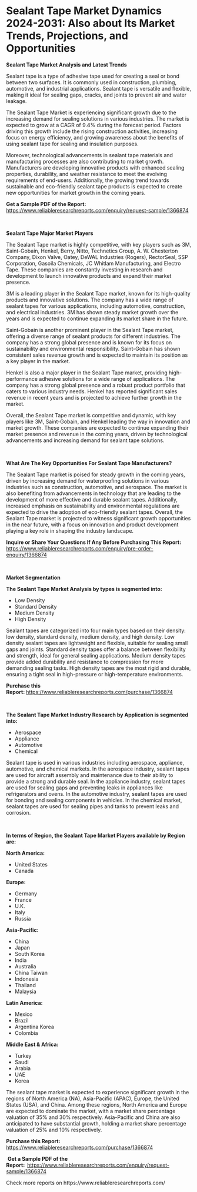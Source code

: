<p><h1>Sealant Tape Market Dynamics 2024-2031: Also about Its Market Trends, Projections, and Opportunities</h1></p><p><strong>Sealant Tape Market Analysis and Latest Trends</strong></p>
<p><p>Sealant tape is a type of adhesive tape used for creating a seal or bond between two surfaces. It is commonly used in construction, plumbing, automotive, and industrial applications. Sealant tape is versatile and flexible, making it ideal for sealing gaps, cracks, and joints to prevent air and water leakage.</p><p>The Sealant Tape Market is experiencing significant growth due to the increasing demand for sealing solutions in various industries. The market is expected to grow at a CAGR of 9.4% during the forecast period. Factors driving this growth include the rising construction activities, increasing focus on energy efficiency, and growing awareness about the benefits of using sealant tape for sealing and insulation purposes.</p><p>Moreover, technological advancements in sealant tape materials and manufacturing processes are also contributing to market growth. Manufacturers are developing innovative products with enhanced sealing properties, durability, and weather resistance to meet the evolving requirements of end-users. Additionally, the growing trend towards sustainable and eco-friendly sealant tape products is expected to create new opportunities for market growth in the coming years.</p></p>
<p><strong>Get a Sample PDF of the Report:&nbsp;</strong> <a href="https://www.reliableresearchreports.com/enquiry/request-sample/1366874">https://www.reliableresearchreports.com/enquiry/request-sample/1366874</a></p>
<p>&nbsp;</p>
<p><strong>Sealant Tape Major Market Players</strong></p>
<p><p>The Sealant Tape market is highly competitive, with key players such as 3M, Saint-Gobain, Henkel, Berry, Nitto, Technetics Group, A. W. Chesterton Company, Dixon Valve, Oatey, DeWAL Industries (Rogers), RectorSeal, SSP Corporation, Gasoila Chemicals, JC Whitlam Manufacturing, and Electro Tape. These companies are constantly investing in research and development to launch innovative products and expand their market presence.</p><p>3M is a leading player in the Sealant Tape market, known for its high-quality products and innovative solutions. The company has a wide range of sealant tapes for various applications, including automotive, construction, and electrical industries. 3M has shown steady market growth over the years and is expected to continue expanding its market share in the future.</p><p>Saint-Gobain is another prominent player in the Sealant Tape market, offering a diverse range of sealant products for different industries. The company has a strong global presence and is known for its focus on sustainability and environmental responsibility. Saint-Gobain has shown consistent sales revenue growth and is expected to maintain its position as a key player in the market.</p><p>Henkel is also a major player in the Sealant Tape market, providing high-performance adhesive solutions for a wide range of applications. The company has a strong global presence and a robust product portfolio that caters to various industry needs. Henkel has reported significant sales revenue in recent years and is projected to achieve further growth in the market.</p><p>Overall, the Sealant Tape market is competitive and dynamic, with key players like 3M, Saint-Gobain, and Henkel leading the way in innovation and market growth. These companies are expected to continue expanding their market presence and revenue in the coming years, driven by technological advancements and increasing demand for sealant tape solutions.</p></p>
<p>&nbsp;</p>
<p><strong>What Are The Key Opportunities For Sealant Tape Manufacturers?</strong></p>
<p><p>The Sealant Tape market is poised for steady growth in the coming years, driven by increasing demand for waterproofing solutions in various industries such as construction, automotive, and aerospace. The market is also benefiting from advancements in technology that are leading to the development of more effective and durable sealant tapes. Additionally, increased emphasis on sustainability and environmental regulations are expected to drive the adoption of eco-friendly sealant tapes. Overall, the Sealant Tape market is projected to witness significant growth opportunities in the near future, with a focus on innovation and product development playing a key role in shaping the industry landscape.</p></p>
<p><strong>Inquire or Share Your Questions If Any Before Purchasing This Report:</strong> <a href="https://www.reliableresearchreports.com/enquiry/pre-order-enquiry/1366874">https://www.reliableresearchreports.com/enquiry/pre-order-enquiry/1366874</a></p>
<p>&nbsp;</p>
<p><strong>Market Segmentation</strong></p>
<p><strong>The Sealant Tape Market Analysis by types is segmented into:</strong></p>
<p><ul><li>Low Density</li><li>Standard Density</li><li>Medium Density</li><li>High Density</li></ul></p>
<p><p>Sealant tapes are categorized into four main types based on their density: low density, standard density, medium density, and high density. Low density sealant tapes are lightweight and flexible, suitable for sealing small gaps and joints. Standard density tapes offer a balance between flexibility and strength, ideal for general sealing applications. Medium density tapes provide added durability and resistance to compression for more demanding sealing tasks. High density tapes are the most rigid and durable, ensuring a tight seal in high-pressure or high-temperature environments.</p></p>
<p><strong>Purchase this Report:&nbsp;</strong><a href="https://www.reliableresearchreports.com/purchase/1366874">https://www.reliableresearchreports.com/purchase/1366874</a></p>
<p>&nbsp;</p>
<p><strong>The Sealant Tape Market Industry Research by Application is segmented into:</strong></p>
<p><ul><li>Aerospace</li><li>Appliance</li><li>Automotive</li><li>Chemical</li></ul></p>
<p><p>Sealant tape is used in various industries including aerospace, appliance, automotive, and chemical markets. In the aerospace industry, sealant tapes are used for aircraft assembly and maintenance due to their ability to provide a strong and durable seal. In the appliance industry, sealant tapes are used for sealing gaps and preventing leaks in appliances like refrigerators and ovens. In the automotive industry, sealant tapes are used for bonding and sealing components in vehicles. In the chemical market, sealant tapes are used for sealing pipes and tanks to prevent leaks and corrosion.</p></p>
<p>&nbsp;</p>
<p><strong>In terms of Region, the Sealant Tape Market Players available by Region are:</strong></p>
<p>
    <p> <strong> North America: </strong>
        <ul>
            <li>United States</li>
            <li>Canada</li>
        </ul>
        </p> 
    <p> <strong> Europe: </strong>
        <ul>
            <li>Germany</li>
            <li>France</li>
            <li>U.K.</li>
            <li>Italy</li>
            <li>Russia</li>
        </ul>
        </p> 
    <p> <strong> Asia-Pacific: </strong>
        <ul>
            <li>China</li>
            <li>Japan</li>
            <li>South Korea</li>
            <li>India</li>
            <li>Australia</li>
            <li>China Taiwan</li>
            <li>Indonesia</li>
            <li>Thailand</li>
            <li>Malaysia</li>
        </ul>
        </p> 
    <p> <strong> Latin America: </strong>
        <ul>
            <li>Mexico</li>
            <li>Brazil</li>
            <li>Argentina Korea</li>
            <li>Colombia</li>
        </ul>
        </p> 
    <p> <strong> Middle East & Africa: </strong>
        <ul>
            <li>Turkey</li>
            <li>Saudi</li>
            <li>Arabia</li>
            <li>UAE</li>
            <li>Korea</li>
        </ul>
    </p>
    </p>
<p><p>The sealant tape market is expected to experience significant growth in the regions of North America (NA), Asia-Pacific (APAC), Europe, the United States (USA), and China. Among these regions, North America and Europe are expected to dominate the market, with a market share percentage valuation of 35% and 30% respectively. Asia-Pacific and China are also anticipated to have substantial growth, holding a market share percentage valuation of 25% and 10% respectively.</p></p>
<p><strong>Purchase this Report: </strong><a href="https://www.reliableresearchreports.com/purchase/1366874">https://www.reliableresearchreports.com/purchase/1366874</a></p>
<p>&nbsp;<strong>Get a Sample PDF of the Report:&nbsp;&nbsp;</strong><a href="https://www.reliableresearchreports.com/enquiry/request-sample/1366874">https://www.reliableresearchreports.com/enquiry/request-sample/1366874</a></p>
<p><strong></strong></p>
<p>Check more reports on https://www.reliableresearchreports.com/</p>